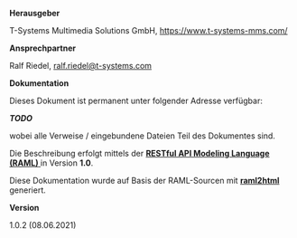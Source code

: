 __Herausgeber__

T-Systems Multimedia Solutions GmbH, https://www.t-systems-mms.com/

__Ansprechpartner__

Ralf Riedel, ralf.riedel@t-systems.com

__Dokumentation__

Dieses Dokument ist permanent unter folgender Adresse verfügbar:

***TODO***

wobei alle Verweise / eingebundene Dateien Teil des Dokumentes sind.

Die Beschreibung erfolgt mittels der [__RESTful API Modeling Language (RAML)__
](https://github.com/raml-org/raml-spec/blob/master/versions/raml-10/raml-10.md/) in Version __1.0__.

Diese Dokumentation wurde auf Basis der RAML-Sourcen mit **[raml2html](https://github.com/raml2html/raml2html)** generiert.

__Version__

1.0.2 (08.06.2021)
